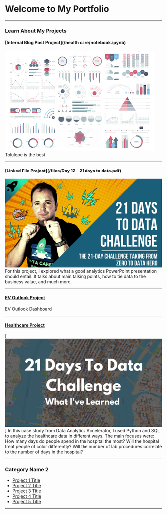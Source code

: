 # Welcome to My Portfolio

---

### Learn About My Projects

#### [Internal Blog Post Project](/health care/notebook.ipynb)
<img src="images/dummy_thumbnail.jpg?raw=true"/>
Tolulope is the best

---
#### [Linked File Project](/files/Day 12 - 21 days to data.pdf)
<img src="images/21 Days To Data Challenge.png?raw=true"/>
For this project, I explored what a good analytics PowerPoint presentation should entail. It talks about main talking points, how to tie data to the business value, and much more. 

---
#### [EV Outlook Project](https://public.tableau.com/app/profile/jiabao.zhang/viz/EVoutlook2023/Dashboard1?publish=yes)

EV Outlook Dashboard


---
#### [Healthcare Project](https://www.datacamp.com/datalab/w/b222f704-6d6d-4807-b5e3-728af2ddf03e/report)
[<img src="images/21 Days To Data Challenge What I've Learned Cover.png?raw=true"/>]
In this case study from Data Analytics Accelerator, I used Python and SQL to analyze the healthcare data in different ways. The main focuses were:
How many days do people spend in the hospital the most?
Will the hospital treat people of color differently?
Will the number of lab procedures correlate to the number of days in the hospital? 

---

### Category Name 2

- [Project 1 Title](http://example.com/)
- [Project 2 Title](http://example.com/)
- [Project 3 Title](http://example.com/)
- [Project 4 Title](http://example.com/)
- [Project 5 Title](http://example.com/)

---




